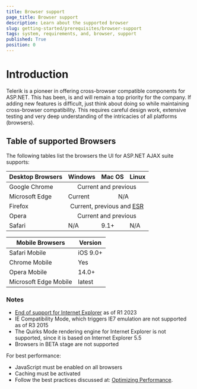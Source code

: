 ```yaml
---
title: Browser support
page_title: Browser support
description: Learn about the supported browser
slug: getting-started/prerequisites/browser-support
tags: system, requirements, and, browser, support
published: True
position: 0
---
```


# Introduction

Telerik is a pioneer in offering cross-browser compatible components for ASP.NET. This has been, is and will remain a top priority for the company. If adding new features is difficult, just think about doing so while maintaining cross-browser compatibility. This requires careful design work, extensive testing and very deep understanding of the intricacies of all platforms (browsers).

## Table of supported Browsers

The following tables list the browsers the UI for ASP.NET AJAX suite supports:

<table class="Table k-table">
  <thead>
    <tr>
      <th>Desktop Browsers</th>
      <th>Windows </th>
      <th>Mac OS </th>
      <th>Linux </th>
    </tr>
  </thead>
  <tbody>
    <tr>
      <td>Google Chrome <br>
      </td>
      <td colspan="3" style="text-align:center;">Current and previous</td>
    </tr>
    <tr>
      <td valign="top">Microsoft Edge </td>
      <td valign="top">Current <br>
      </td>
      <td valign="top" style="text-align:center;" colspan="2">N/A </td>
    </tr>
    <tr>
      <td>Firefox</td>
      <td style="text-align:center;" colspan="3">Current, previous and <a target="_blank" href="https://www.mozilla.org/en-US/firefox/organizations/faq/" data-sf-ec-immutable="">ESR</a>
      </td>
    </tr>
    <tr>
      <td>Opera</td>
      <td style="text-align:center;" colspan="3">Current and previous</td>
    </tr>
    <tr>
      <td>Safari</td>
      <td>N/A</td>
      <td>9.1+</td>
      <td>N/A </td>
    </tr>
  </tbody>
</table>

<table class="Table k-table">
  <thead>
    <tr>
      <th>Mobile Browsers</th>
      <th>Version</th>
    </tr>
  </thead>
  <tbody>
    <tr>
      <td>Safari Mobile</td>
      <td>iOS 9.0+</td>
    </tr>
    <tr>
      <td>Chrome Mobile</td>
      <td>Yes</td>
    </tr>
    <tr>
      <td>Opera Mobile</td>
      <td>14.0+</td>
    </tr>
    <tr>
      <td>Microsoft Edge Mobile</td>
      <td>latest</td>
    </tr>
  </tbody>
</table>

### Notes

- [End of support for Internet Explorer](https://www.telerik.com/blogs/end-internet-explorer-support-telerik-kendo-ui-web-components) as of R1 2023
- IE Compatibility Mode, which triggers IE7 emulation are not supported as of R3 2015
- The Quirks Mode rendering engine for Internet Explorer is not supported, since it is based on Internet Explorer 5.5
- Browsers in BETA stage are not supported

For best performance:

- JavaScript must be enabled on all browsers
- Caching must be activated
- Follow the best practices discussed at: [Optimizing Performance](https://docs.telerik.com/devtools/aspnet-ajax/getting-started/performance/optimizing-performance).
